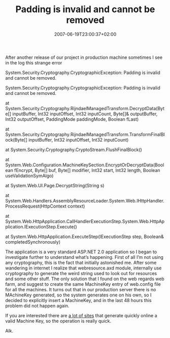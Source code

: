 ﻿---
title: "Padding is invalid and cannot be removed"
description: ""
date: 2007-06-19T23:00:37+02:00
draft: false
tags: [Uncategorized]
categories: [General]
---
After another release of our project in production machine sometimes I see in the log this strange error

System.Security.Cryptography.CryptographicException: Padding is invalid and cannot be removed.

System.Security.Cryptography.CryptographicException: Padding is invalid and cannot be removed.

at System.Security.Cryptography.RijndaelManagedTransform.DecryptData(Byte[] inputBuffer, Int32 inputOffset, Int32 inputCount, Byte[]& outputBuffer, Int32 outputOffset, PaddingMode paddingMode, Boolean fLast)

at System.Security.Cryptography.RijndaelManagedTransform.TransformFinalBlock(Byte[] inputBuffer, Int32 inputOffset, Int32 inputCount)

at System.Security.Cryptography.CryptoStream.FlushFinalBlock()

at System.Web.Configuration.MachineKeySection.EncryptOrDecryptData(Boolean fEncrypt, Byte[] buf, Byte[] modifier, Int32 start, Int32 length, Boolean useValidationSymAlgo)

at System.Web.UI.Page.DecryptString(String s)

at System.Web.Handlers.AssemblyResourceLoader.System.Web.IHttpHandler.ProcessRequest(HttpContext context)

at System.Web.HttpApplication.CallHandlerExecutionStep.System.Web.HttpApplication.IExecutionStep.Execute()

at System.Web.HttpApplication.ExecuteStep(IExecutionStep step, Boolean& completedSynchronously)

The application is a very standard ASP.NET 2.0 application so I began to investigate further to understand what’s happening. First of all I’m not using any cryptography, this is the fact that initially astonished me. After some wandering in internet I realize that webresource.axd module, internally use cryptography to generate the weird string used to look out for resources and some other stuff. The only solution that I found on the web regards web farm, and suggest to create the same MachineKey entry of web.config file for all the machines. It turns out that in our production server there is no MAchineKey generated, so the system generates one on his own, so I decided to explicitly insert a MachineKey, and in the last 48 hours this problem did not happen again.

If you are interested there are [a lot of sites](http://www.developmentnow.com/articles/machinekey_generator.aspx) that generate quickly online a valid Machine Key,  so the operation is really quick.

Alk.
